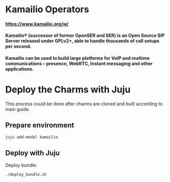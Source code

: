 # Kamailio Operators
#### https://www.kamailio.org/w/
#### Kamailio® (successor of former OpenSER and SER) is an Open Source SIP Server released under GPLv2+, able to handle thousands of call setups per second. 
#### Kamailio can be used to build large platforms for VoIP and realtime communications – presence, WebRTC, Instant messaging and other applications.

# Deploy the Charms with Juju
This process could be done after charms are cloned and built according to main guide.

## Prepare environment

```bash
juju add-model kamailio
```

## Deploy with Juju


Deploy bundle:

```bash
./deploy_bundle.sh
```
